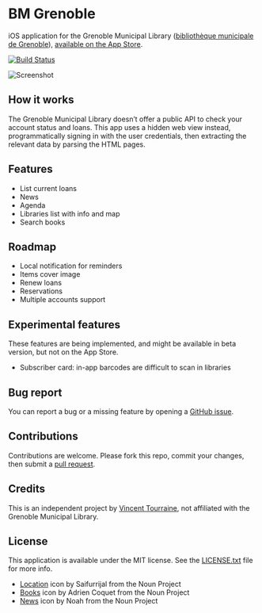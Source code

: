 # BM Grenoble

iOS application for the Grenoble Municipal Library ([bibliothèque municipale de Grenoble](https://www.bm-grenoble.fr)), [available on the App Store](https://apps.apple.com/app/grenoble-municipal-library/id1483022528?l=en).

[![Build Status](https://travis-ci.org/vtourraine/bm-grenoble-ios.svg?branch=master)](https://travis-ci.org/vtourraine/bm-grenoble-ios)

![Screenshot](https://www.vtourraine.net/blog/img/2019/bibliotheque-grenoble/bm-grenoble.png)

## How it works

The Grenoble Municipal Library doesn’t offer a public API to check your account status and loans. This app uses a hidden web view instead, programmatically signing in with the user credentials, then extracting the relevant data by parsing the HTML pages.

## Features

- List current loans
- News
- Agenda
- Libraries list with info and map
- Search books

## Roadmap

- Local notification for reminders
- Items cover image
- Renew loans
- Reservations
- Multiple accounts support

## Experimental features

These features are being implemented, and might be available in beta version, but not on the App Store.

- Subscriber card: in-app barcodes are difficult to scan in libraries

## Bug report

You can report a bug or a missing feature by opening a [GitHub issue](https://github.com/vtourraine/bm-grenoble-ios/issues).

## Contributions

Contributions are welcome. Please fork this repo, commit your changes, then submit a [pull request](https://github.com/vtourraine/bm-grenoble-ios/pulls).

## Credits

This is an independent project by [Vincent Tourraine](https://www.vtourraine.net), not affiliated with the Grenoble Municipal Library.

## License

This application is available under the MIT license. See the [LICENSE.txt](./LICENSE.txt) file for more info.

- [Location](https://thenounproject.com/term/location/2945011) icon by Saifurrijal from the Noun Project
- [Books](https://thenounproject.com/term/books/1864286) icon by Adrien Coquet from the Noun Project
- [News](https://thenounproject.com/term/news/1318539) icon by Noah from the Noun Project
